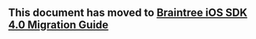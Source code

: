 ## This document has moved to [Braintree iOS SDK 4.0 Migration Guide](https://developers.braintreepayments.com/guides/client-sdk/migration/ios/v4)
